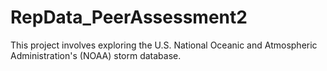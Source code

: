 # RepData_PeerAssessment2
This project involves exploring the U.S. National Oceanic and Atmospheric Administration's (NOAA) storm database.
